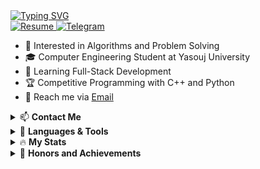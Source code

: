 <!DOCTYPE html>
<html>
    <body>
        <a href="https://git.io/typing-svg" target="_blank">
            <img
                alt="Typing SVG"
                src="https://readme-typing-svg.demolab.com?font=Fira+Code&weight=600&size=30&duration=4000&pause=1500&color=34FF1F&width=555&lines=%F0%9F%91%8B+Hi%2C+I'm+Reza;Hardworking+Programmer;Software+Engineer;Always+learning+%F0%9F%A4%96"
            />
        </a>
        <br />
        <a href="https://github.com/RezaGooner" target="_blank">
            <img alt="Resume" src="https://img.shields.io/badge/GitHub-RezaGooner-blue.svg" />
        </a>
        <a href="https://t.me/RezaGooner" target="_blank">
            <img alt="Telegram" src="https://img.shields.io/badge/Telegram-RezaGooner-informational.svg" />
        </a>
        <ul>
            <li>👀 Interested in Algorithms and Problem Solving</li>
            <li>🎓 Computer Engineering Student at Yasouj University</li>
            <li>🌱 Learning Full-Stack Development</li>
            <li>🏆 Competitive Programming with C++ and Python</li>
            <li>📧 Reach me via <a href="mailto:RezaGooner@gmail.com" target="_blank">Email</a></li>
        </ul>
        <details>
            <summary>📫 <strong>Contact Me</strong></summary>
            <div align="center">
                <a href="https://t.me/RezaGooner" target="_blank">
                    <img alt="Telegram Badge" src="https://img.shields.io/badge/Telegram-blue?style=for-the-badge&logo=telegram&logoColor=white" />
                </a>
                <a href="https://x.com/RezaGooner" target="_blank">
                    <img alt="X Badge" src="https://img.shields.io/badge/Twitter-blue?style=for-the-badge&logo=twitter&logoColor=white" />
                </a>
            </div>
        </details>
        <details>
    <summary>🚀 <strong>Languages & Tools</strong></summary>
    <div align="center">
        <img src="https://cdn.jsdelivr.net/gh/devicons/devicon/icons/python/python-original.svg" alt="Python" width="45" height="45" />
        <img src="https://cdn.jsdelivr.net/gh/devicons/devicon/icons/cplusplus/cplusplus-original.svg" alt="C++" width="45" height="45" />
        <img src="https://cdn.jsdelivr.net/gh/devicons/devicon/icons/java/java-original.svg" alt="Java" width="45" height="45" />
        <img src="https://cdn.jsdelivr.net/gh/devicons/devicon/icons/qt/qt-original.svg" alt="QT" width="45" height="45" />
        <img src="https://cdn.jsdelivr.net/gh/devicons/devicon/icons/sfml/sfml-original.svg" alt="SFML" width="45" height="45" />
        <img src="https://cdn.jsdelivr.net/gh/devicons/devicon/icons/numpy/numpy-original.svg" alt="Numpy" width="45" height="45" />
        <img src="https://cdn.jsdelivr.net/gh/devicons/devicon/icons/pandas/pandas-original.svg" alt="Pandas" width="45" height="45" />
    </div>
</details>
        <details>
            <summary>🔥 <strong>My Stats</strong></summary>
            <div align="center">
                <img alt="GitHub Stats" src="https://github-readme-stats.vercel.app/api?username=RezaGooner&show_icons=true&theme=transparent" />
                <img alt="Top Languages" src="https://github-readme-stats.vercel.app/api/top-langs/?username=RezaGooner&theme=transparent" />
            </div>
        </details>
        <details>
    <summary>🏅 <strong>Honors and Achievements</strong></summary>
    <div style="text-align: left; direction: ltr;">
        <ul>
            <li>
                <p> Honored to secure the first quota for Yasouj University to participate in the ICPC Tehran site competitions and achieve 35th place out of 60 places in the 2024 Tehran site competition. 
                    You can view the scoreboard 
                    <a href="https://icpc.sharif.edu/2024/scoreboard/" target="_blank">here</a>
                </p>
            </li>
            <li>
                <p> Passing the Quera Data Structures Design course with a PERFECT grade. <a href="https://quera.org/certificate/Flz0oEbP/" target="_blank">Course certificate</a>
                </p>
            </li>
            <li>
                <p> Passing the Quera Data Analysis with Python course with a Very Good grade. <a href="https://quera.org/certificate/QMcPIyhT/" target="_blank">Course certificate</a>
                </p>
            </li>
        </ul>
    </div>
</details>

</body>
</html>
